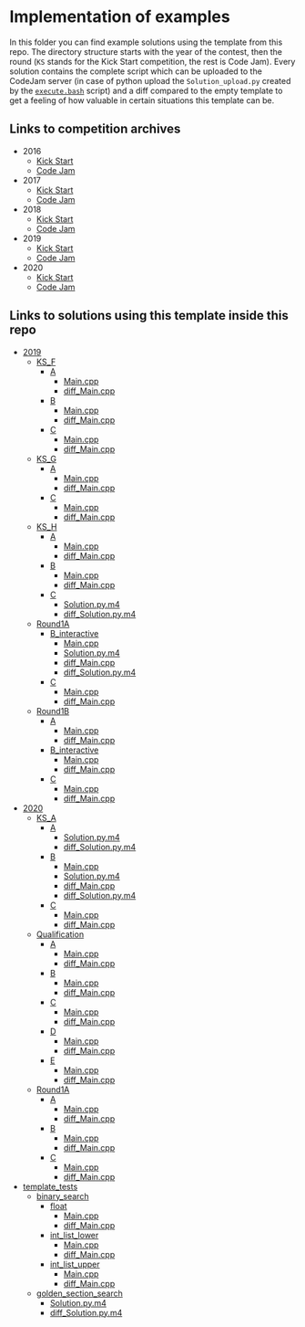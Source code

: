 # Implementation of examples
In this folder you can find example solutions using the template from this repo.
The directory structure starts with the year of the contest, then the round
(`KS` stands for the Kick Start competition, the rest is Code Jam).
Every solution contains the complete script which can be uploaded to the
CodeJam server (in case of python upload the `Solution_upload.py` created
by the [`execute.bash`](/CodeJam/execute.bash#L5) script) and a diff compared to the empty template
to get a feeling of how valuable in certain situations this template can be.

## Links to competition archives
- 2016
  - [Kick Start](https://codingcompetitions.withgoogle.com/kickstart/archive/2016)
  - [Code Jam](https://codingcompetitions.withgoogle.com/codejam/archive/2016)
- 2017
  - [Kick Start](https://codingcompetitions.withgoogle.com/kickstart/archive/2017)
  - [Code Jam](https://codingcompetitions.withgoogle.com/codejam/archive/2017)
- 2018
  - [Kick Start](https://codingcompetitions.withgoogle.com/kickstart/archive/2018)
  - [Code Jam](https://codingcompetitions.withgoogle.com/codejam/archive/2018)
- 2019
  - [Kick Start](https://codingcompetitions.withgoogle.com/kickstart/archive/2019)
  - [Code Jam](https://codingcompetitions.withgoogle.com/codejam/archive/2019)
- 2020
  - [Kick Start](https://codingcompetitions.withgoogle.com/kickstart/archive/2020)
  - [Code Jam](https://codingcompetitions.withgoogle.com/codejam/archive/2020)

## Links to solutions using this template inside this repo

* [2019](./2019)
  * [KS_F](./2019/KS_F)
    * [A](./2019/KS_F/A)
      * [Main.cpp](./2019/KS_F/A/Main.cpp)
      * [diff_Main.cpp](./2019/KS_F/A/diff_Main.cpp)
    * [B](./2019/KS_F/B)
      * [Main.cpp](./2019/KS_F/B/Main.cpp)
      * [diff_Main.cpp](./2019/KS_F/B/diff_Main.cpp)
    * [C](./2019/KS_F/C)
      * [Main.cpp](./2019/KS_F/C/Main.cpp)
      * [diff_Main.cpp](./2019/KS_F/C/diff_Main.cpp)
  * [KS_G](./2019/KS_G)
    * [A](./2019/KS_G/A)
      * [Main.cpp](./2019/KS_G/A/Main.cpp)
      * [diff_Main.cpp](./2019/KS_G/A/diff_Main.cpp)
    * [C](./2019/KS_G/C)
      * [Main.cpp](./2019/KS_G/C/Main.cpp)
      * [diff_Main.cpp](./2019/KS_G/C/diff_Main.cpp)
  * [KS_H](./2019/KS_H)
    * [A](./2019/KS_H/A)
      * [Main.cpp](./2019/KS_H/A/Main.cpp)
      * [diff_Main.cpp](./2019/KS_H/A/diff_Main.cpp)
    * [B](./2019/KS_H/B)
      * [Main.cpp](./2019/KS_H/B/Main.cpp)
      * [diff_Main.cpp](./2019/KS_H/B/diff_Main.cpp)
    * [C](./2019/KS_H/C)
      * [Solution.py.m4](./2019/KS_H/C/Solution.py.m4)
      * [diff_Solution.py.m4](./2019/KS_H/C/diff_Solution.py.m4)
  * [Round1A](./2019/Round1A)
    * [B_interactive](./2019/Round1A/B_interactive)
      * [Main.cpp](./2019/Round1A/B_interactive/Main.cpp)
      * [Solution.py.m4](./2019/Round1A/B_interactive/Solution.py.m4)
      * [diff_Main.cpp](./2019/Round1A/B_interactive/diff_Main.cpp)
      * [diff_Solution.py.m4](./2019/Round1A/B_interactive/diff_Solution.py.m4)
    * [C](./2019/Round1A/C)
      * [Main.cpp](./2019/Round1A/C/Main.cpp)
      * [diff_Main.cpp](./2019/Round1A/C/diff_Main.cpp)
  * [Round1B](./2019/Round1B)
    * [A](./2019/Round1B/A)
      * [Main.cpp](./2019/Round1B/A/Main.cpp)
      * [diff_Main.cpp](./2019/Round1B/A/diff_Main.cpp)
    * [B_interactive](./2019/Round1B/B_interactive)
      * [Main.cpp](./2019/Round1B/B_interactive/Main.cpp)
      * [diff_Main.cpp](./2019/Round1B/B_interactive/diff_Main.cpp)
    * [C](./2019/Round1B/C)
      * [Main.cpp](./2019/Round1B/C/Main.cpp)
      * [diff_Main.cpp](./2019/Round1B/C/diff_Main.cpp)
* [2020](./2020)
  * [KS_A](./2020/KS_A)
    * [A](./2020/KS_A/A)
      * [Solution.py.m4](./2020/KS_A/A/Solution.py.m4)
      * [diff_Solution.py.m4](./2020/KS_A/A/diff_Solution.py.m4)
    * [B](./2020/KS_A/B)
      * [Main.cpp](./2020/KS_A/B/Main.cpp)
      * [Solution.py.m4](./2020/KS_A/B/Solution.py.m4)
      * [diff_Main.cpp](./2020/KS_A/B/diff_Main.cpp)
      * [diff_Solution.py.m4](./2020/KS_A/B/diff_Solution.py.m4)
    * [C](./2020/KS_A/C)
      * [Main.cpp](./2020/KS_A/C/Main.cpp)
      * [diff_Main.cpp](./2020/KS_A/C/diff_Main.cpp)
  * [Qualification](./2020/Qualification)
    * [A](./2020/Qualification/A)
      * [Main.cpp](./2020/Qualification/A/Main.cpp)
      * [diff_Main.cpp](./2020/Qualification/A/diff_Main.cpp)
    * [B](./2020/Qualification/B)
      * [Main.cpp](./2020/Qualification/B/Main.cpp)
      * [diff_Main.cpp](./2020/Qualification/B/diff_Main.cpp)
    * [C](./2020/Qualification/C)
      * [Main.cpp](./2020/Qualification/C/Main.cpp)
      * [diff_Main.cpp](./2020/Qualification/C/diff_Main.cpp)
    * [D](./2020/Qualification/D)
      * [Main.cpp](./2020/Qualification/D/Main.cpp)
      * [diff_Main.cpp](./2020/Qualification/D/diff_Main.cpp)
    * [E](./2020/Qualification/E)
      * [Main.cpp](./2020/Qualification/E/Main.cpp)
      * [diff_Main.cpp](./2020/Qualification/E/diff_Main.cpp)
  * [Round1A](./2020/Round1A)
    * [A](./2020/Round1A/A)
      * [Main.cpp](./2020/Round1A/A/Main.cpp)
      * [diff_Main.cpp](./2020/Round1A/A/diff_Main.cpp)
    * [B](./2020/Round1A/B)
      * [Main.cpp](./2020/Round1A/B/Main.cpp)
      * [diff_Main.cpp](./2020/Round1A/B/diff_Main.cpp)
    * [C](./2020/Round1A/C)
      * [Main.cpp](./2020/Round1A/C/Main.cpp)
      * [diff_Main.cpp](./2020/Round1A/C/diff_Main.cpp)
* [template_tests](./template_tests)
  * [binary_search](./template_tests/binary_search)
    * [float](./template_tests/binary_search/float)
      * [Main.cpp](./template_tests/binary_search/float/Main.cpp)
      * [diff_Main.cpp](./template_tests/binary_search/float/diff_Main.cpp)
    * [int_list_lower](./template_tests/binary_search/int_list_lower)
      * [Main.cpp](./template_tests/binary_search/int_list_lower/Main.cpp)
      * [diff_Main.cpp](./template_tests/binary_search/int_list_lower/diff_Main.cpp)
    * [int_list_upper](./template_tests/binary_search/int_list_upper)
      * [Main.cpp](./template_tests/binary_search/int_list_upper/Main.cpp)
      * [diff_Main.cpp](./template_tests/binary_search/int_list_upper/diff_Main.cpp)
  * [golden_section_search](./template_tests/golden_section_search)
    * [Solution.py.m4](./template_tests/golden_section_search/Solution.py.m4)
    * [diff_Solution.py.m4](./template_tests/golden_section_search/diff_Solution.py.m4)
